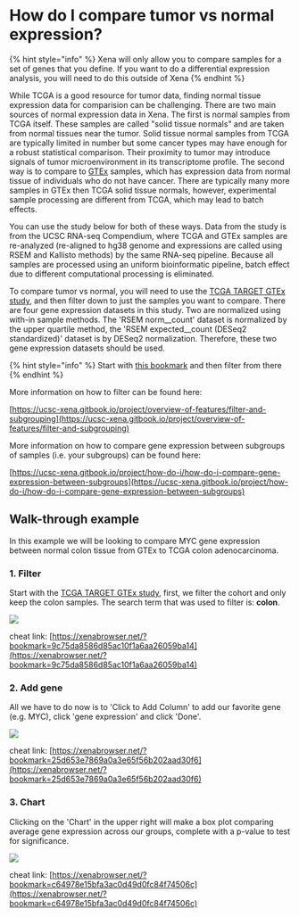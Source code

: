 # How do I compare tumor vs normal expression?

{% hint style="info" %}
Xena will only allow you to compare samples for a set of genes that you define. If you want to do a differential expression analysis, you will need to do this outside of Xena
{% endhint %}

While TCGA is a good resource for tumor data, finding normal tissue expression data for comparision can be challenging. There are two main sources of normal expression data in Xena. The first is normal samples from TCGA itself. These samples are called "solid tissue normals" and are taken from normal tissues near the tumor. Solid tissue normal samples from TCGA are typically limited in number but some cancer types may have enough for a robust statistical comparison. Their proximity to tumor may introduce signals of tumor microenvironment in its transcriptome profile. The second way is to compare to [GTEx](https://gtexportal.org/home/) samples, which has expression data from normal tissue of individuals who do not have cancer. There are typically many more samples in GTEx then TCGA solid tissue normals, however, experimental sample processing are different from TCGA, which may lead to batch effects.

You can use the study below for both of these ways. Data from the study is from the UCSC RNA-seq Compendium, where TCGA and GTEx samples are re-analyzed \(re-aligned to hg38 genome and expressions are called using RSEM and Kallisto methods\) by the same RNA-seq pipeline. Because all samples are processed using an uniform bioinformatic pipeline, batch effect due to different computational processing is eliminated.

To compare tumor vs normal, you will need to use the [TCGA TARGET GTEx study](https://xenabrowser.net/?bookmark=057c5fe67d5d79488b843d7a6e1a9840), and then filter down to just the samples you want to compare. There are four gene expression datasets in this study. Two are normalized using with-in sample methods. The 'RSEM norm\_\_count' dataset is normalized by the upper quartile method, the 'RSEM expected\_\_count \(DESeq2 standardized\)' dataset is by DESeq2 normalization. Therefore, these two gene expression datasets should be used.

{% hint style="info" %}
Start with [this bookmark](https://xenabrowser.net/?bookmark=057c5fe67d5d79488b843d7a6e1a9840) and then filter from there
{% endhint %}

More information on how to filter can be found here:

[https://ucsc-xena.gitbook.io/project/overview-of-features/filter-and-subgrouping](https://ucsc-xena.gitbook.io/project/overview-of-features/filter-and-subgrouping)

More information on how to compare gene expression between subgroups of samples \(i.e. your subgroups\) can be found here:

[https://ucsc-xena.gitbook.io/project/how-do-i/how-do-i-compare-gene-expression-between-subgroups](https://ucsc-xena.gitbook.io/project/how-do-i/how-do-i-compare-gene-expression-between-subgroups)

## Walk-through example

In this example we will be looking to compare MYC gene expression between normal colon tissue from GTEx to TCGA colon adenocarcinoma.

### 1. Filter

Start with the [TCGA TARGET GTEx study](https://xenabrowser.net/?bookmark=057c5fe67d5d79488b843d7a6e1a9840), first, we filter the cohort and only keep the colon samples. The search term that was used to filter is: **colon**.

![](../.gitbook/assets/colonfilter.gif)

cheat link: [https://xenabrowser.net/?bookmark=9c75da8586d85ac10f1a6aa26059ba14](https://xenabrowser.net/?bookmark=9c75da8586d85ac10f1a6aa26059ba14)

### 2. Add gene

All we have to do now is to 'Click to Add Column' to add our favorite gene \(e.g. MYC\), click 'gene expression' and click 'Done'.

![](../.gitbook/assets/addgene.gif)

cheat link: [https://xenabrowser.net/?bookmark=25d653e7869a0a3e65f56b202aad30f6](https://xenabrowser.net/?bookmark=25d653e7869a0a3e65f56b202aad30f6)

### 3. Chart

Clicking on the 'Chart' in the upper right will make a box plot comparing average gene expression across our groups, complete with a p-value to test for significance.

![](../.gitbook/assets/chart.gif)

cheat link: [https://xenabrowser.net/?bookmark=c64978e15bfa3ac0d49d0fc84f74506c](https://xenabrowser.net/?bookmark=c64978e15bfa3ac0d49d0fc84f74506c)

